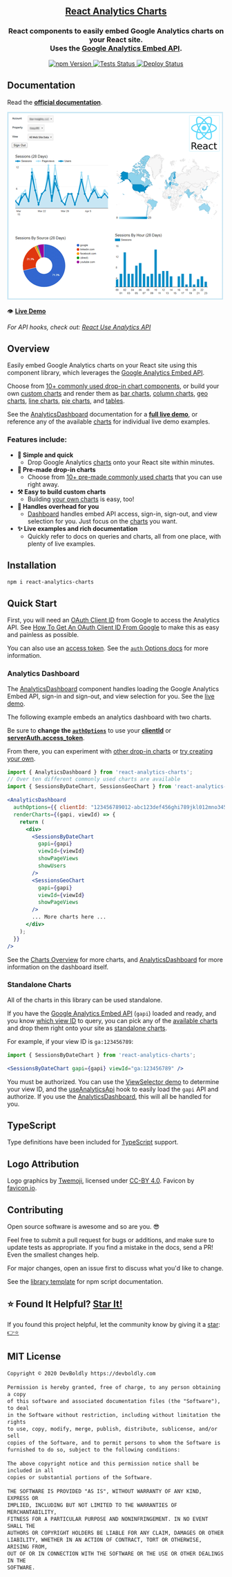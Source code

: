 <h2 align="center">
  <a href="https://github.com/devboldly/react-analytics-charts">React Analytics Charts</a>
</h2>
<h3 align="center">
  React components to easily embed Google Analytics charts on your React site.<br/>Uses the <a href="https://devboldly.github.io/react-use-analytics-api/">Google Analytics Embed API</a>.
</h3>
<p align="center">
  <a href="https://badge.fury.io/js/react-analytics-charts">
    <img src="https://badge.fury.io/js/react-analytics-charts.svg" alt="npm Version"/>
  </a>
  <a href="https://github.com/devboldly/react-analytics-charts/actions?query=workflow%3ATests">
    <img src="https://github.com/devboldly/react-analytics-charts/workflows/Tests/badge.svg" alt="Tests Status"/>
  </a>
  <a href="https://github.com/devboldly/react-analytics-charts/actions?query=workflow%3ADeploy">
    <img src="https://github.com/devboldly/react-analytics-charts/workflows/Deploy/badge.svg" alt="Deploy Status"/>
  </a>
</p>

## Documentation

Read the **[official documentation](https://devboldly.github.io/react-analytics-charts/)**.

[![Analytics Dashboard Example](./src/__docz__/images/dash.png "Analytics Dashboard Example")](https://devboldly.github.io/react-analytics-charts/)

👁️ **[Live Demo](https://devboldly.github.io/react-analytics-charts/AnalyticsDashboard#example)**

*For API hooks, check out: [React Use Analytics API](https://devboldly.github.io/react-use-analytics-api/)*

## Overview

Easily embed Google Analytics charts on your React site using this component library, which leverages the <a href="https://devboldly.github.io/react-use-analytics-api/">Google Analytics Embed API</a>.

Choose from [10+ commonly used drop-in chart components](https://devboldly.github.io/react-analytics-charts/charts#common-charts), or build your own [custom charts](https://devboldly.github.io/react-analytics-charts/charts#custom-charts) and render them as [bar charts](https://devboldly.github.io/react-analytics-charts/BarChart), 
[column charts](https://devboldly.github.io/react-analytics-charts/ColumnChart), [geo charts](https://devboldly.github.io/react-analytics-charts/GeoChart), [line charts](https://devboldly.github.io/react-analytics-charts/LineChart), [pie charts](https://devboldly.github.io/react-analytics-charts/PieChart), and [tables](https://devboldly.github.io/react-analytics-charts/TableChart).

See the [AnalyticsDashboard](https://devboldly.github.io/react-analytics-charts/AnalyticsDashboard) documentation for a **[full live demo](https://devboldly.github.io/react-analytics-charts/AnalyticsDashboard#example)**, or reference any of the available [charts](https://devboldly.github.io/react-analytics-charts/charts) for individual live demo examples.

### Features include:

- **🙌 Simple and quick**
  - Drop Google Analytics [charts](https://devboldly.github.io/react-analytics-charts/charts) onto your React site within minutes.
- **🎁 Pre-made drop-in charts**
  - Choose from [10+ pre-made commonly used charts](https://devboldly.github.io/react-analytics-charts/charts) that you can use right away.
- **⚒️ Easy to build custom charts**
  - Building [your own charts](https://devboldly.github.io/react-analytics-charts/charts) is easy, too!
- **💼 Handles overhead for you**
  - [Dashboard](https://devboldly.github.io/react-analytics-charts/AnalyticsDashboard) handles embed API access, sign-in, sign-out, and view selection for you. Just focus on the [charts](https://devboldly.github.io/react-analytics-charts/charts) you want.
- **✨ Live examples and rich documentation**
  - Quickly refer to docs on queries and charts, all from one place, with plenty of live examples.

## Installation

```
npm i react-analytics-charts
```

## Quick Start

First, you will need an [OAuth Client ID](https://devboldly.github.io/react-analytics-charts/google-oauth-client-id) from Google to access the Analytics API. See [How To Get An OAuth Client ID From Google](https://devboldly.github.io/react-analytics-charts/google-oauth-client-id) to make this as easy and painless as possible.

You can also use an [access token](https://ga-dev-tools.appspot.com/embed-api/server-side-authorization/). See the [`auth` Options docs](https://developers.google.com/analytics/devguides/reporting/embed/v1/component-reference#auth-options) for more information.

### Analytics Dashboard

The [AnalyticsDashboard](https://devboldly.github.io/react-analytics-charts/AnalyticsDashboard) component handles loading the Google Analytics Embed API, sign-in and sign-out, and view selection for you. See the [live demo](https://devboldly.github.io/react-analytics-charts/AnalyticsDashboard#example).

The following example embeds an analytics dashboard with two charts.

Be sure to **change the [`authOptions`](https://developers.google.com/analytics/devguides/reporting/embed/v1/component-reference#auth-options)** to use your [**clientId**](https://devboldly.github.io/react-analytics-charts/google-oauth-client-id) or [**serverAuth.access_token**](https://ga-dev-tools.appspot.com/embed-api/server-side-authorization/).

From there, you can experiment with [other drop-in charts](https://devboldly.github.io/react-analytics-charts/charts#common-charts) or [try creating your own](https://devboldly.github.io/react-analytics-charts/charts#custom-charts).

```jsx
import { AnalyticsDashboard } from 'react-analytics-charts';
// Over ten different commonly used charts are available
import { SessionsByDateChart, SessionsGeoChart } from 'react-analytics-charts';
```

```jsx
<AnalyticsDashboard
  authOptions={{ clientId: "123456789012-abc123def456ghi789jkl012mno345p.apps.googleusercontent.com" }}
  renderCharts={(gapi, viewId) => {
    return (
      <div>
        <SessionsByDateChart
          gapi={gapi}
          viewId={viewId}
          showPageViews
          showUsers
        />
        <SessionsGeoChart 
          gapi={gapi} 
          viewId={viewId} 
          showPageViews 
        />
        ... More charts here ...
      </div>
    );
  }}
/>
```

See the [Charts Overview](https://devboldly.github.io/react-analytics-charts/charts) for more charts, and [AnalyticsDashboard](https://devboldly.github.io/react-analytics-charts/AnalyticsDashboard) for more information on the dashboard itself.

### Standalone Charts

All of the charts in this library can be used standalone.

If you have the [Google Analytics Embed API](https://devboldly.github.io/react-use-analytics-api/) (`gapi`) loaded and ready, and you know [which view ID](https://devboldly.github.io/react-analytics-charts/ViewSelector#example) to query, you can pick any of the [available charts](https://devboldly.github.io/react-analytics-charts/charts) and drop them right onto your site as [standalone charts](https://devboldly.github.io/react-analytics-charts/custom-dashboards-standalone-charts#standalone-charts).

For example, if your view ID is `ga:123456789`:

```jsx
import { SessionsByDateChart } from 'react-analytics-charts';
```

```jsx
<SessionsByDateChart gapi={gapi} viewId="ga:123456789" />
```

You must be authorized. You can use the [ViewSelector demo](https://devboldly.github.io/react-analytics-charts/ViewSelector#example) to determine your view ID, and the [useAnalyticsApi](https://devboldly.github.io/react-use-analytics-api/useAnalyticsApi) hook to easily load the `gapi` API and authorize. If you use the [AnalyticsDashboard](https://devboldly.github.io/react-analytics-charts/AnalyticsDashboard), this will all be handled for you.

## TypeScript

Type definitions have been included for [TypeScript](https://www.typescriptlang.org/) support.

## Logo Attribution

Logo graphics by [Twemoji](https://github.com/twitter/twemoji), licensed under [CC-BY 4.0](https://creativecommons.org/licenses/by/4.0/). Favicon by [favicon.io](https://favicon.io/emoji-favicons/).

## Contributing

Open source software is awesome and so are you. 😎

Feel free to submit a pull request for bugs or additions, and make sure to update tests as appropriate. If you find a mistake in the docs, send a PR! Even the smallest changes help.

For major changes, open an issue first to discuss what you'd like to change.

See the [library template](https://tinyurl.com/ya3k258d) for npm script documentation.

## ⭐ Found It Helpful? [Star It!](https://github.com/devboldly/react-analytics-charts/stargazers)

If you found this project helpful, let the community know by giving it a [star](https://github.com/devboldly/react-analytics-charts/stargazers): [👉⭐](https://github.com/devboldly/react-analytics-charts/stargazers)

## MIT License

```
Copyright © 2020 DevBoldly https://devboldly.com

Permission is hereby granted, free of charge, to any person obtaining a copy
of this software and associated documentation files (the "Software"), to deal
in the Software without restriction, including without limitation the rights
to use, copy, modify, merge, publish, distribute, sublicense, and/or sell
copies of the Software, and to permit persons to whom the Software is
furnished to do so, subject to the following conditions:

The above copyright notice and this permission notice shall be included in all
copies or substantial portions of the Software.

THE SOFTWARE IS PROVIDED "AS IS", WITHOUT WARRANTY OF ANY KIND, EXPRESS OR
IMPLIED, INCLUDING BUT NOT LIMITED TO THE WARRANTIES OF MERCHANTABILITY,
FITNESS FOR A PARTICULAR PURPOSE AND NONINFRINGEMENT. IN NO EVENT SHALL THE
AUTHORS OR COPYRIGHT HOLDERS BE LIABLE FOR ANY CLAIM, DAMAGES OR OTHER
LIABILITY, WHETHER IN AN ACTION OF CONTRACT, TORT OR OTHERWISE, ARISING FROM,
OUT OF OR IN CONNECTION WITH THE SOFTWARE OR THE USE OR OTHER DEALINGS IN THE
SOFTWARE.
```